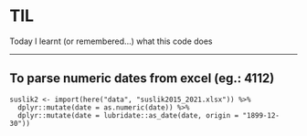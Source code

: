 # TIL
Today I learnt (or remembered...) what this code does

---

## To parse numeric dates from excel (eg.: 4112)

```{r}
suslik2 <- import(here("data", "suslik2015_2021.xlsx")) %>% 
  dplyr::mutate(date = as.numeric(date)) %>% 
  dplyr::mutate(date = lubridate::as_date(date, origin = "1899-12-30"))
  ```
